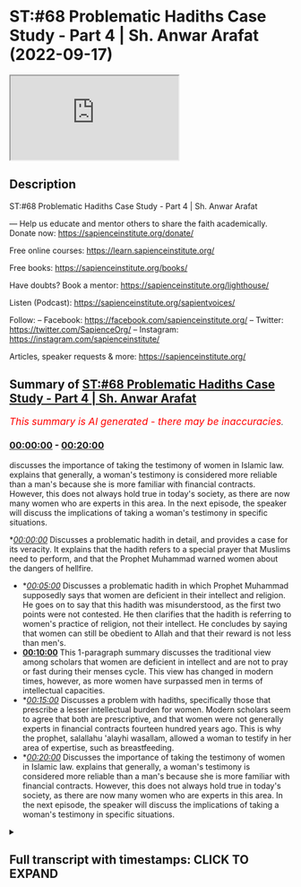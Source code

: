 # ST:#68 Problematic Hadiths Case Study - Part 4 | Sh. Anwar Arafat (2022-09-17)

<iframe loading='lazy' src='https://www.youtube.com/embed/BBTSIv_Iuro'></iframe>

## Description

ST:#68 Problematic Hadiths Case Study - Part 4 | Sh. Anwar Arafat

—
Help us educate and mentor others to share the faith academically.
Donate now: https://sapienceinstitute.org/donate/ 

Free online courses: https://learn.sapienceinstitute.org/

Free books: https://sapienceinstitute.org/books/

Have doubts? Book a mentor: https://sapienceinstitute.org/lighthouse/

Listen (Podcast): https://sapienceinstitute.org/sapientvoices/

Follow:
– Facebook: https://facebook.com/sapienceinstitute.org/ 
– Twitter: https://twitter.com/SapienceOrg/ 
– Instagram: https://instagram.com/sapienceinstitute/ 

Articles, speaker requests & more: https://sapienceinstitute.org/

## Summary of [ST:#68 Problematic Hadiths Case Study - Part 4 | Sh. Anwar Arafat](https://www.youtube.com/watch?v=BBTSIv_Iuro)


*<span style="color:red; font-size:125%">This summary is AI generated - there may be inaccuracies</span>. [](/)*

### [00:00:00](https://www.youtube.com/watch?v=BBTSIv_Iuro&t=0) - [00:20:00](https://www.youtube.com/watch?v=BBTSIv_Iuro&t=1200)

discusses the importance of taking the testimony of women in Islamic law. explains that generally, a woman's testimony is considered more reliable than a man's because she is more familiar with financial contracts. However, this does not always hold true in today's society, as there are now many women who are experts in this area. In the next episode, the speaker will discuss the implications of taking a woman's testimony in specific situations.

**[00:00:00](https://www.youtube.com/watch?v=BBTSIv_Iuro&t=0)* Discusses a problematic hadith in detail, and provides a case for its veracity. It explains that the hadith refers to a special prayer that Muslims need to perform, and that the Prophet Muhammad warned women about the dangers of hellfire.
* **[00:05:00](https://www.youtube.com/watch?v=BBTSIv_Iuro&t=300)* Discusses a problematic hadith in which Prophet Muhammad supposedly says that women are deficient in their intellect and religion. He goes on to say that this hadith was misunderstood, as the first two points were not contested. He then clarifies that the hadith is referring to women's practice of religion, not their intellect. He concludes by saying that women can still be obedient to Allah and that their reward is not less than men's.
* **[00:10:00](https://www.youtube.com/watch?v=BBTSIv_Iuro&t=600)** This 1-paragraph summary discusses the traditional view among scholars that women are deficient in intellect and are not to pray or fast during their menses cycle. This view has changed in modern times, however, as more women have surpassed men in terms of intellectual capacities.
* **[00:15:00](https://www.youtube.com/watch?v=BBTSIv_Iuro&t=900)* Discusses a problem with hadiths, specifically those that prescribe a lesser intellectual burden for women. Modern scholars seem to agree that both are prescriptive, and that women were not generally experts in financial contracts fourteen hundred years ago. This is why the prophet, salallahu 'alayhi wasallam, allowed a woman to testify in her area of expertise, such as breastfeeding.
* **[00:20:00](https://www.youtube.com/watch?v=BBTSIv_Iuro&t=1200)* Discusses the importance of taking the testimony of women in Islamic law. explains that generally, a woman's testimony is considered more reliable than a man's because she is more familiar with financial contracts. However, this does not always hold true in today's society, as there are now many women who are experts in this area. In the next episode, the speaker will discuss the implications of taking a woman's testimony in specific situations.

<details><summary><h2>Full transcript with timestamps: CLICK TO EXPAND</h2></summary>

[0:00:14](https://youtu.be/BBTSIv_Iuro?t=14) upon you all and welcome to another  
[0:00:16](https://youtu.be/BBTSIv_Iuro?t=16) episode of sapient thoughts where we  
[0:00:18](https://youtu.be/BBTSIv_Iuro?t=18) discuss theo philosophical issues we  
[0:00:20](https://youtu.be/BBTSIv_Iuro?t=20) answer some of the contentions that are  
[0:00:22](https://youtu.be/BBTSIv_Iuro?t=22) brought against islam and we  
[0:00:24](https://youtu.be/BBTSIv_Iuro?t=24) offer a case for the veracity and beauty  
[0:00:26](https://youtu.be/BBTSIv_Iuro?t=26) of islam in sha allah  
[0:00:28](https://youtu.be/BBTSIv_Iuro?t=28) my name is anwar arafat and today we are  
[0:00:31](https://youtu.be/BBTSIv_Iuro?t=31) continuing with our case study of a  
[0:00:33](https://youtu.be/BBTSIv_Iuro?t=33) problematic hadith and we're applying of  
[0:00:35](https://youtu.be/BBTSIv_Iuro?t=35) course our hadith toolkit we are on tool  
[0:00:38](https://youtu.be/BBTSIv_Iuro?t=38) number 10 which is the last of the tools  
[0:00:40](https://youtu.be/BBTSIv_Iuro?t=40) this is where we reconcile a lot of the  
[0:00:43](https://youtu.be/BBTSIv_Iuro?t=43) issues that we have and we'll offer a  
[0:00:45](https://youtu.be/BBTSIv_Iuro?t=45) synthesis  
[0:00:46](https://youtu.be/BBTSIv_Iuro?t=46) of ideas before we do so we're going to  
[0:00:48](https://youtu.be/BBTSIv_Iuro?t=48) do a reread of the hadith now with all  
[0:00:51](https://youtu.be/BBTSIv_Iuro?t=51) of this information that we've shared so  
[0:00:53](https://youtu.be/BBTSIv_Iuro?t=53) far so that we can actually understand  
[0:00:55](https://youtu.be/BBTSIv_Iuro?t=55) it contextually  
[0:00:58](https://youtu.be/BBTSIv_Iuro?t=58) so in rereading the hadith we see that  
[0:01:01](https://youtu.be/BBTSIv_Iuro?t=61) the prophet sallallahu sallam  
[0:01:03](https://youtu.be/BBTSIv_Iuro?t=63) came out to the people it wasn't during  
[0:01:06](https://youtu.be/BBTSIv_Iuro?t=66) aid it seems to be the case some of the  
[0:01:08](https://youtu.be/BBTSIv_Iuro?t=68) narratives mentioned that right but  
[0:01:09](https://youtu.be/BBTSIv_Iuro?t=69) there is a hesitation which aid that was  
[0:01:11](https://youtu.be/BBTSIv_Iuro?t=71) but in the version that it's in muatla  
[0:01:13](https://youtu.be/BBTSIv_Iuro?t=73) and some others it actually mentions  
[0:01:14](https://youtu.be/BBTSIv_Iuro?t=74) that it was during the eclipse and this  
[0:01:16](https://youtu.be/BBTSIv_Iuro?t=76) seems to be the more correct one  
[0:01:18](https://youtu.be/BBTSIv_Iuro?t=78) so during the eclipse if we know now  
[0:01:20](https://youtu.be/BBTSIv_Iuro?t=80) within the context of that entire day  
[0:01:23](https://youtu.be/BBTSIv_Iuro?t=83) what happened earlier that day is that  
[0:01:25](https://youtu.be/BBTSIv_Iuro?t=85) the prophet salallahu's son ibrahim  
[0:01:28](https://youtu.be/BBTSIv_Iuro?t=88) passed away  
[0:01:30](https://youtu.be/BBTSIv_Iuro?t=90) and ibrahim was  
[0:01:32](https://youtu.be/BBTSIv_Iuro?t=92) a year and a half old  
[0:01:34](https://youtu.be/BBTSIv_Iuro?t=94) and he was a baby basically an infant he  
[0:01:36](https://youtu.be/BBTSIv_Iuro?t=96) buries him  
[0:01:38](https://youtu.be/BBTSIv_Iuro?t=98) and he's very concerned and the prophet  
[0:01:40](https://youtu.be/BBTSIv_Iuro?t=100) wept he was sad in fact some of the  
[0:01:42](https://youtu.be/BBTSIv_Iuro?t=102) companions came and they said ya  
[0:01:43](https://youtu.be/BBTSIv_Iuro?t=103) rasulallah  
[0:01:44](https://youtu.be/BBTSIv_Iuro?t=104) you know you're crying  
[0:01:46](https://youtu.be/BBTSIv_Iuro?t=106) um didn't you forbid us from this and he  
[0:01:48](https://youtu.be/BBTSIv_Iuro?t=108) said no i forbade you from wailing  
[0:01:50](https://youtu.be/BBTSIv_Iuro?t=110) meaning that's like the desperation cry  
[0:01:52](https://youtu.be/BBTSIv_Iuro?t=112) where the person is it's out it's loud  
[0:01:56](https://youtu.be/BBTSIv_Iuro?t=116) they're  
[0:01:56](https://youtu.be/BBTSIv_Iuro?t=116) tearing their clothes  
[0:01:58](https://youtu.be/BBTSIv_Iuro?t=118) right they're hitting themselves that  
[0:02:00](https://youtu.be/BBTSIv_Iuro?t=120) type of wailing is forbidden crying it's  
[0:02:03](https://youtu.be/BBTSIv_Iuro?t=123) completely natural and in fact he said  
[0:02:05](https://youtu.be/BBTSIv_Iuro?t=125) it's a mercy  
[0:02:07](https://youtu.be/BBTSIv_Iuro?t=127) and the prophet experienced that with  
[0:02:09](https://youtu.be/BBTSIv_Iuro?t=129) the death of his child may allah protect  
[0:02:11](https://youtu.be/BBTSIv_Iuro?t=131) any one of us you know from losing our  
[0:02:12](https://youtu.be/BBTSIv_Iuro?t=132) children i mean preserve them for us  
[0:02:15](https://youtu.be/BBTSIv_Iuro?t=135) and so it was a it was a  
[0:02:17](https://youtu.be/BBTSIv_Iuro?t=137) emotional day already for the prophet  
[0:02:19](https://youtu.be/BBTSIv_Iuro?t=139) salallahu  
[0:02:21](https://youtu.be/BBTSIv_Iuro?t=141) and then the eclipse starts  
[0:02:23](https://youtu.be/BBTSIv_Iuro?t=143) and many of the companions many of the  
[0:02:26](https://youtu.be/BBTSIv_Iuro?t=146) muslims that were there they said oh  
[0:02:27](https://youtu.be/BBTSIv_Iuro?t=147) look the eclipse this is proof that  
[0:02:31](https://youtu.be/BBTSIv_Iuro?t=151) the prophet peace be upon him's son is  
[0:02:34](https://youtu.be/BBTSIv_Iuro?t=154) in fact a great man if he were to live  
[0:02:37](https://youtu.be/BBTSIv_Iuro?t=157) meaning  
[0:02:38](https://youtu.be/BBTSIv_Iuro?t=158) and they said this because their belief  
[0:02:40](https://youtu.be/BBTSIv_Iuro?t=160) was at the time that when there's an  
[0:02:42](https://youtu.be/BBTSIv_Iuro?t=162) eclipse it's either due to the death or  
[0:02:45](https://youtu.be/BBTSIv_Iuro?t=165) the birth of a great person so this is  
[0:02:47](https://youtu.be/BBTSIv_Iuro?t=167) proof  
[0:02:48](https://youtu.be/BBTSIv_Iuro?t=168) that ibrahim is a great person this is  
[0:02:50](https://youtu.be/BBTSIv_Iuro?t=170) proof that the prophet is a prophet now  
[0:02:52](https://youtu.be/BBTSIv_Iuro?t=172) the prophet sallam if he was a liar if  
[0:02:53](https://youtu.be/BBTSIv_Iuro?t=173) he was deluded or anything like this he  
[0:02:55](https://youtu.be/BBTSIv_Iuro?t=175) would have said oh yeah totally like uh  
[0:02:58](https://youtu.be/BBTSIv_Iuro?t=178) this is what happens sure you know the  
[0:03:00](https://youtu.be/BBTSIv_Iuro?t=180) eclipse proves that i'm a prophet proves  
[0:03:01](https://youtu.be/BBTSIv_Iuro?t=181) that my son would have been a great man  
[0:03:03](https://youtu.be/BBTSIv_Iuro?t=183) if he lived  
[0:03:04](https://youtu.be/BBTSIv_Iuro?t=184) he didn't say that he actually said no  
[0:03:06](https://youtu.be/BBTSIv_Iuro?t=186) the eclipse has nothing to do with the  
[0:03:08](https://youtu.be/BBTSIv_Iuro?t=188) birth or the death of anyone  
[0:03:11](https://youtu.be/BBTSIv_Iuro?t=191) and it's only a sign it's an ayah a sign  
[0:03:14](https://youtu.be/BBTSIv_Iuro?t=194) from the signs of god and i am in allah  
[0:03:16](https://youtu.be/BBTSIv_Iuro?t=196) and  
[0:03:17](https://youtu.be/BBTSIv_Iuro?t=197) we can do a whole  
[0:03:19](https://youtu.be/BBTSIv_Iuro?t=199) perhaps episode on the eclipse and its  
[0:03:21](https://youtu.be/BBTSIv_Iuro?t=201) significance inshallah ta'ala so  
[0:03:24](https://youtu.be/BBTSIv_Iuro?t=204) he sets the record straight nowadays we  
[0:03:26](https://youtu.be/BBTSIv_Iuro?t=206) know that he's completely correct it's  
[0:03:27](https://youtu.be/BBTSIv_Iuro?t=207) just a natural phenomenon that happens  
[0:03:29](https://youtu.be/BBTSIv_Iuro?t=209) but it causes that sense of awe  
[0:03:32](https://youtu.be/BBTSIv_Iuro?t=212) and inspiration like no other which is  
[0:03:34](https://youtu.be/BBTSIv_Iuro?t=214) where the sign lies  
[0:03:36](https://youtu.be/BBTSIv_Iuro?t=216) for us  
[0:03:37](https://youtu.be/BBTSIv_Iuro?t=217) so  
[0:03:38](https://youtu.be/BBTSIv_Iuro?t=218) the prophet saws hurries and he tells  
[0:03:40](https://youtu.be/BBTSIv_Iuro?t=220) everybody there's a prayer there's a  
[0:03:41](https://youtu.be/BBTSIv_Iuro?t=221) special prayer that we need to do of  
[0:03:43](https://youtu.be/BBTSIv_Iuro?t=223) course we know that the special prayer  
[0:03:44](https://youtu.be/BBTSIv_Iuro?t=224) and while he was praying as we said in  
[0:03:46](https://youtu.be/BBTSIv_Iuro?t=226) the previous episode he's shown paradise  
[0:03:49](https://youtu.be/BBTSIv_Iuro?t=229) he's shown the hellfire  
[0:03:51](https://youtu.be/BBTSIv_Iuro?t=231) he now wants to embody his job  
[0:03:54](https://youtu.be/BBTSIv_Iuro?t=234) his job as a prophet is bashir  
[0:03:57](https://youtu.be/BBTSIv_Iuro?t=237) bashir a bearer of glad tidings good  
[0:03:59](https://youtu.be/BBTSIv_Iuro?t=239) news  
[0:04:00](https://youtu.be/BBTSIv_Iuro?t=240) and nadir a warner he's coming to warn  
[0:04:03](https://youtu.be/BBTSIv_Iuro?t=243) them this is exactly what he does  
[0:04:05](https://youtu.be/BBTSIv_Iuro?t=245) especially with the women he goes up to  
[0:04:07](https://youtu.be/BBTSIv_Iuro?t=247) them he says  
[0:04:11](https://youtu.be/BBTSIv_Iuro?t=251) this is where the hadith starts  
[0:04:13](https://youtu.be/BBTSIv_Iuro?t=253) oh women folk  
[0:04:15](https://youtu.be/BBTSIv_Iuro?t=255) you need to give charity in some  
[0:04:16](https://youtu.be/BBTSIv_Iuro?t=256) narrations it says  
[0:04:19](https://youtu.be/BBTSIv_Iuro?t=259) even if it is from your own jewelry  
[0:04:23](https://youtu.be/BBTSIv_Iuro?t=263) because remember some women will be like  
[0:04:24](https://youtu.be/BBTSIv_Iuro?t=264) well i don't have money i don't have  
[0:04:26](https://youtu.be/BBTSIv_Iuro?t=266) income i just have my savings and a lot  
[0:04:27](https://youtu.be/BBTSIv_Iuro?t=267) of them their savings is in their  
[0:04:28](https://youtu.be/BBTSIv_Iuro?t=268) jewelry he says even if it's from your  
[0:04:30](https://youtu.be/BBTSIv_Iuro?t=270) jewelry why because you need to save  
[0:04:32](https://youtu.be/BBTSIv_Iuro?t=272) yourselves from the fire you can't just  
[0:04:34](https://youtu.be/BBTSIv_Iuro?t=274) rely on your husband you can't just rely  
[0:04:35](https://youtu.be/BBTSIv_Iuro?t=275) on someone else for your own salvation  
[0:04:38](https://youtu.be/BBTSIv_Iuro?t=278) and we talked about this before so they  
[0:04:40](https://youtu.be/BBTSIv_Iuro?t=280) need to do that so then he was asked why  
[0:04:43](https://youtu.be/BBTSIv_Iuro?t=283) are we the majority of the inhabitants  
[0:04:45](https://youtu.be/BBTSIv_Iuro?t=285) of the hellfire and he says so he's  
[0:04:47](https://youtu.be/BBTSIv_Iuro?t=287) mentioning three things  
[0:04:49](https://youtu.be/BBTSIv_Iuro?t=289) out of these three the women contested  
[0:04:52](https://youtu.be/BBTSIv_Iuro?t=292) only the third but they did not contest  
[0:04:54](https://youtu.be/BBTSIv_Iuro?t=294) the first two ibn hajjar when we read in  
[0:04:56](https://youtu.be/BBTSIv_Iuro?t=296) his explanation fatih beri which is  
[0:04:57](https://youtu.be/BBTSIv_Iuro?t=297) excellent i would recommend everybody to  
[0:04:59](https://youtu.be/BBTSIv_Iuro?t=299) go back to that if they can but hajj  
[0:05:01](https://youtu.be/BBTSIv_Iuro?t=301) comments and he says look  
[0:05:03](https://youtu.be/BBTSIv_Iuro?t=303) the fact that they did not contest the  
[0:05:05](https://youtu.be/BBTSIv_Iuro?t=305) first two is that they understood it and  
[0:05:07](https://youtu.be/BBTSIv_Iuro?t=307) that they contested the third is that  
[0:05:09](https://youtu.be/BBTSIv_Iuro?t=309) they've never heard this before  
[0:05:12](https://youtu.be/BBTSIv_Iuro?t=312) so the phrase of malcolm  
[0:05:15](https://youtu.be/BBTSIv_Iuro?t=315) that women are supposedly deficient in  
[0:05:19](https://youtu.be/BBTSIv_Iuro?t=319) their intellect and their religion  
[0:05:22](https://youtu.be/BBTSIv_Iuro?t=322) is a phrase that only appears here and  
[0:05:25](https://youtu.be/BBTSIv_Iuro?t=325) nowhere else in the entire sunnah  
[0:05:27](https://youtu.be/BBTSIv_Iuro?t=327) meaning the prophet has never uttered  
[0:05:29](https://youtu.be/BBTSIv_Iuro?t=329) those words up until now  
[0:05:31](https://youtu.be/BBTSIv_Iuro?t=331) this is why it confused them however the  
[0:05:33](https://youtu.be/BBTSIv_Iuro?t=333) first two which is  
[0:05:38](https://youtu.be/BBTSIv_Iuro?t=338) you curse frequently and you are  
[0:05:40](https://youtu.be/BBTSIv_Iuro?t=340) ungrateful to your husbands or to your  
[0:05:42](https://youtu.be/BBTSIv_Iuro?t=342) families in general meaning ungrateful  
[0:05:43](https://youtu.be/BBTSIv_Iuro?t=343) to your father or whatever or ungrateful  
[0:05:45](https://youtu.be/BBTSIv_Iuro?t=345) to your husband  
[0:05:47](https://youtu.be/BBTSIv_Iuro?t=347) right many of you it doesn't it's not a  
[0:05:48](https://youtu.be/BBTSIv_Iuro?t=348) proclamation of this is all women this  
[0:05:51](https://youtu.be/BBTSIv_Iuro?t=351) is many women there's a huge difference  
[0:05:54](https://youtu.be/BBTSIv_Iuro?t=354) and this is why in the translation  
[0:05:56](https://youtu.be/BBTSIv_Iuro?t=356) sometimes this is lost she says many of  
[0:05:58](https://youtu.be/BBTSIv_Iuro?t=358) you curse frequently obviously there are  
[0:06:00](https://youtu.be/BBTSIv_Iuro?t=360) many women who never curse alhamdulillah  
[0:06:02](https://youtu.be/BBTSIv_Iuro?t=362) this is good  
[0:06:03](https://youtu.be/BBTSIv_Iuro?t=363) there are many women that are ungrateful  
[0:06:04](https://youtu.be/BBTSIv_Iuro?t=364) to their fathers or their husbands or  
[0:06:06](https://youtu.be/BBTSIv_Iuro?t=366) whoever in their family but there are  
[0:06:08](https://youtu.be/BBTSIv_Iuro?t=368) many women who are grateful and there  
[0:06:10](https://youtu.be/BBTSIv_Iuro?t=370) are many women who  
[0:06:12](https://youtu.be/BBTSIv_Iuro?t=372) are seemingly lacking in intelligence or  
[0:06:14](https://youtu.be/BBTSIv_Iuro?t=374) religion but they can overwhelm an  
[0:06:16](https://youtu.be/BBTSIv_Iuro?t=376) intelligent person but that's not all  
[0:06:18](https://youtu.be/BBTSIv_Iuro?t=378) women either that's some  
[0:06:20](https://youtu.be/BBTSIv_Iuro?t=380) it's not a  
[0:06:22](https://youtu.be/BBTSIv_Iuro?t=382) blanket statement on all women and we  
[0:06:24](https://youtu.be/BBTSIv_Iuro?t=384) get this directly from this plus the  
[0:06:26](https://youtu.be/BBTSIv_Iuro?t=386) women  
[0:06:27](https://youtu.be/BBTSIv_Iuro?t=387) didn't question the first two which is  
[0:06:28](https://youtu.be/BBTSIv_Iuro?t=388) the frequent cursing and ungratefulness  
[0:06:30](https://youtu.be/BBTSIv_Iuro?t=390) they questioned the last one which is  
[0:06:33](https://youtu.be/BBTSIv_Iuro?t=393) that there's a deficiency and they  
[0:06:35](https://youtu.be/BBTSIv_Iuro?t=395) didn't question whether they can  
[0:06:36](https://youtu.be/BBTSIv_Iuro?t=396) overwhelm or they can misguide  
[0:06:40](https://youtu.be/BBTSIv_Iuro?t=400) a man they didn't even question that  
[0:06:42](https://youtu.be/BBTSIv_Iuro?t=402) part which is many of the women  
[0:06:44](https://youtu.be/BBTSIv_Iuro?t=404) knew that there is a way to i don't want  
[0:06:48](https://youtu.be/BBTSIv_Iuro?t=408) to say manipulate although it could i  
[0:06:50](https://youtu.be/BBTSIv_Iuro?t=410) mean there's many women that manipulate  
[0:06:52](https://youtu.be/BBTSIv_Iuro?t=412) their husbands  
[0:06:53](https://youtu.be/BBTSIv_Iuro?t=413) but  
[0:06:55](https://youtu.be/BBTSIv_Iuro?t=415) the hadith seems to indicate that a  
[0:06:57](https://youtu.be/BBTSIv_Iuro?t=417) woman  
[0:06:58](https://youtu.be/BBTSIv_Iuro?t=418) can indeed  
[0:07:00](https://youtu.be/BBTSIv_Iuro?t=420) get her way if she knows her way around  
[0:07:01](https://youtu.be/BBTSIv_Iuro?t=421) her husband  
[0:07:03](https://youtu.be/BBTSIv_Iuro?t=423) right and this is what the process is  
[0:07:05](https://youtu.be/BBTSIv_Iuro?t=425) alluding to that there are many  
[0:07:06](https://youtu.be/BBTSIv_Iuro?t=426) intelligent wise men out there that are  
[0:07:09](https://youtu.be/BBTSIv_Iuro?t=429) completely overwhelmed by their wives  
[0:07:11](https://youtu.be/BBTSIv_Iuro?t=431) right and overtaken by them and she's  
[0:07:13](https://youtu.be/BBTSIv_Iuro?t=433) actually not in control but she's  
[0:07:15](https://youtu.be/BBTSIv_Iuro?t=435) getting what she wants at the end of the  
[0:07:16](https://youtu.be/BBTSIv_Iuro?t=436) day and by the way as a husband  
[0:07:20](https://youtu.be/BBTSIv_Iuro?t=440) most husbands this isn't malicious by  
[0:07:22](https://youtu.be/BBTSIv_Iuro?t=442) the way most husbands have no problem  
[0:07:24](https://youtu.be/BBTSIv_Iuro?t=444) insha'allah pleasing their wives and  
[0:07:25](https://youtu.be/BBTSIv_Iuro?t=445) letting them get their way  
[0:07:27](https://youtu.be/BBTSIv_Iuro?t=447) meaning it's not that they they're  
[0:07:28](https://youtu.be/BBTSIv_Iuro?t=448) knowingly like um being manipulated but  
[0:07:30](https://youtu.be/BBTSIv_Iuro?t=450) a lot of times  
[0:07:32](https://youtu.be/BBTSIv_Iuro?t=452) there's higher things that we want  
[0:07:35](https://youtu.be/BBTSIv_Iuro?t=455) but that's a different story  
[0:07:38](https://youtu.be/BBTSIv_Iuro?t=458) okay  
[0:07:39](https://youtu.be/BBTSIv_Iuro?t=459) so  
[0:07:39](https://youtu.be/BBTSIv_Iuro?t=459) this is the first time  
[0:07:41](https://youtu.be/BBTSIv_Iuro?t=461) that these women are hearing this  
[0:07:42](https://youtu.be/BBTSIv_Iuro?t=462) statement  
[0:07:45](https://youtu.be/BBTSIv_Iuro?t=465) that  
[0:07:46](https://youtu.be/BBTSIv_Iuro?t=466) there's a deficiency in intellect and  
[0:07:49](https://youtu.be/BBTSIv_Iuro?t=469) indeed  
[0:07:50](https://youtu.be/BBTSIv_Iuro?t=470) and so they asked  
[0:07:52](https://youtu.be/BBTSIv_Iuro?t=472) how are we deficient in our intellect  
[0:07:54](https://youtu.be/BBTSIv_Iuro?t=474) and our deen now the prophet clarifies  
[0:07:57](https://youtu.be/BBTSIv_Iuro?t=477) right so  
[0:07:58](https://youtu.be/BBTSIv_Iuro?t=478) pause here  
[0:08:02](https://youtu.be/BBTSIv_Iuro?t=482) commented on what is meant by the word  
[0:08:04](https://youtu.be/BBTSIv_Iuro?t=484) and what is meant by the word deen  
[0:08:07](https://youtu.be/BBTSIv_Iuro?t=487) here so we'll start with the easy one  
[0:08:10](https://youtu.be/BBTSIv_Iuro?t=490) what is meant by deen deen is religion  
[0:08:12](https://youtu.be/BBTSIv_Iuro?t=492) way of life right their practice  
[0:08:15](https://youtu.be/BBTSIv_Iuro?t=495) it does not use the word eman  
[0:08:17](https://youtu.be/BBTSIv_Iuro?t=497) and it does not use the word taqwa it  
[0:08:19](https://youtu.be/BBTSIv_Iuro?t=499) uses the word din  
[0:08:21](https://youtu.be/BBTSIv_Iuro?t=501) okay deen are the rituals that i do  
[0:08:25](https://youtu.be/BBTSIv_Iuro?t=505) the actions  
[0:08:27](https://youtu.be/BBTSIv_Iuro?t=507) and here he's saying it's a deficiency  
[0:08:28](https://youtu.be/BBTSIv_Iuro?t=508) and how do we know that it's the actions  
[0:08:30](https://youtu.be/BBTSIv_Iuro?t=510) because when he was clarified how are we  
[0:08:32](https://youtu.be/BBTSIv_Iuro?t=512) deficient in our intellect and our deen  
[0:08:33](https://youtu.be/BBTSIv_Iuro?t=513) so he answers the intellect and then he  
[0:08:34](https://youtu.be/BBTSIv_Iuro?t=514) comes to the deen so we're answering the  
[0:08:36](https://youtu.be/BBTSIv_Iuro?t=516) dean first he says isn't it that the  
[0:08:38](https://youtu.be/BBTSIv_Iuro?t=518) case is when you are on your menstrual  
[0:08:41](https://youtu.be/BBTSIv_Iuro?t=521) cycle you do not pray you do not fast  
[0:08:43](https://youtu.be/BBTSIv_Iuro?t=523) they said yes  
[0:08:45](https://youtu.be/BBTSIv_Iuro?t=525) said that is a deficiency in their deen  
[0:08:46](https://youtu.be/BBTSIv_Iuro?t=526) meaning  
[0:08:47](https://youtu.be/BBTSIv_Iuro?t=527) she will not fast all of ramadan when a  
[0:08:49](https://youtu.be/BBTSIv_Iuro?t=529) man will but she'll have to make those  
[0:08:51](https://youtu.be/BBTSIv_Iuro?t=531) up  
[0:08:52](https://youtu.be/BBTSIv_Iuro?t=532) making something up isn't the same as  
[0:08:54](https://youtu.be/BBTSIv_Iuro?t=534) performing it on time we know this  
[0:08:56](https://youtu.be/BBTSIv_Iuro?t=536) and then she doesn't pray but she  
[0:08:58](https://youtu.be/BBTSIv_Iuro?t=538) doesn't make up those prayers she  
[0:08:59](https://youtu.be/BBTSIv_Iuro?t=539) doesn't pray during that whole week  
[0:09:01](https://youtu.be/BBTSIv_Iuro?t=541) whereas a man will actually be praying  
[0:09:03](https://youtu.be/BBTSIv_Iuro?t=543) he'll be praying non-stop constantly for  
[0:09:05](https://youtu.be/BBTSIv_Iuro?t=545) the for his whole life  
[0:09:07](https://youtu.be/BBTSIv_Iuro?t=547) and he says this is a deficiency now  
[0:09:10](https://youtu.be/BBTSIv_Iuro?t=550) the word deficiency  
[0:09:12](https://youtu.be/BBTSIv_Iuro?t=552) makes it seem like  
[0:09:14](https://youtu.be/BBTSIv_Iuro?t=554) a woman's reward is less but there's no  
[0:09:18](https://youtu.be/BBTSIv_Iuro?t=558) commentary on reward  
[0:09:19](https://youtu.be/BBTSIv_Iuro?t=559) and there's a debate when you look in  
[0:09:21](https://youtu.be/BBTSIv_Iuro?t=561) the books of shuru and this is where you  
[0:09:23](https://youtu.be/BBTSIv_Iuro?t=563) appreciate the scholarly work  
[0:09:27](https://youtu.be/BBTSIv_Iuro?t=567) seems to say that okay if her deeds are  
[0:09:30](https://youtu.be/BBTSIv_Iuro?t=570) less then her reward automatically is  
[0:09:32](https://youtu.be/BBTSIv_Iuro?t=572) less ibn hajjar and eben  
[0:09:35](https://youtu.be/BBTSIv_Iuro?t=575) and many others have actually commented  
[0:09:36](https://youtu.be/BBTSIv_Iuro?t=576) on this and they said no that's actually  
[0:09:38](https://youtu.be/BBTSIv_Iuro?t=578) not the case because  
[0:09:41](https://youtu.be/BBTSIv_Iuro?t=581) the same one who obligated her to pray  
[0:09:43](https://youtu.be/BBTSIv_Iuro?t=583) when she can pray  
[0:09:45](https://youtu.be/BBTSIv_Iuro?t=585) is the same one who told her don't pray  
[0:09:47](https://youtu.be/BBTSIv_Iuro?t=587) now and she's obeying him as well  
[0:09:49](https://youtu.be/BBTSIv_Iuro?t=589) meaning in her not praying she is still  
[0:09:52](https://youtu.be/BBTSIv_Iuro?t=592) obeying allah which means she can't be  
[0:09:54](https://youtu.be/BBTSIv_Iuro?t=594) held accountable it can't be held  
[0:09:56](https://youtu.be/BBTSIv_Iuro?t=596) against her that she doesn't get reward  
[0:09:57](https://youtu.be/BBTSIv_Iuro?t=597) for not praying because it isn't her  
[0:09:59](https://youtu.be/BBTSIv_Iuro?t=599) intention and this should be an  
[0:10:00](https://youtu.be/BBTSIv_Iuro?t=600) intention of every woman that  
[0:10:03](https://youtu.be/BBTSIv_Iuro?t=603) if this wasn't here meaning if i didn't  
[0:10:05](https://youtu.be/BBTSIv_Iuro?t=605) have this cycle i would be praying  
[0:10:06](https://youtu.be/BBTSIv_Iuro?t=606) completely fine  
[0:10:08](https://youtu.be/BBTSIv_Iuro?t=608) all my prayers not missing them and that  
[0:10:09](https://youtu.be/BBTSIv_Iuro?t=609) is her intention and allah rewards us  
[0:10:12](https://youtu.be/BBTSIv_Iuro?t=612) for our intention doesn't reward us  
[0:10:13](https://youtu.be/BBTSIv_Iuro?t=613) necessarily just for the deeds that we  
[0:10:15](https://youtu.be/BBTSIv_Iuro?t=615) do  
[0:10:16](https://youtu.be/BBTSIv_Iuro?t=616) her reward  
[0:10:18](https://youtu.be/BBTSIv_Iuro?t=618) is still there in shalatan and i take  
[0:10:20](https://youtu.be/BBTSIv_Iuro?t=620) the position that ibn hajan has as well  
[0:10:22](https://youtu.be/BBTSIv_Iuro?t=622) as evintimia the position of  
[0:10:24](https://youtu.be/BBTSIv_Iuro?t=624) maintainment is that  
[0:10:25](https://youtu.be/BBTSIv_Iuro?t=625) she still gets a reward for not praying  
[0:10:28](https://youtu.be/BBTSIv_Iuro?t=628) because she is obeying god when she  
[0:10:30](https://youtu.be/BBTSIv_Iuro?t=630) doesn't pray during her menses cycle  
[0:10:32](https://youtu.be/BBTSIv_Iuro?t=632) is it held against a woman that she  
[0:10:35](https://youtu.be/BBTSIv_Iuro?t=635) doesn't pray and doesn't fast no  
[0:10:37](https://youtu.be/BBTSIv_Iuro?t=637) whatsoever it is not her fault and we  
[0:10:39](https://youtu.be/BBTSIv_Iuro?t=639) understand this completely so is it  
[0:10:42](https://youtu.be/BBTSIv_Iuro?t=642) descriptive or is it prescriptive  
[0:10:47](https://youtu.be/BBTSIv_Iuro?t=647) meaning the deficiency here  
[0:10:49](https://youtu.be/BBTSIv_Iuro?t=649) what do we mean by this question  
[0:10:51](https://youtu.be/BBTSIv_Iuro?t=651) descriptive is the process  
[0:10:53](https://youtu.be/BBTSIv_Iuro?t=653) describing a woman that she's deficient  
[0:10:55](https://youtu.be/BBTSIv_Iuro?t=655) or is he prescribing that she shouldn't  
[0:10:58](https://youtu.be/BBTSIv_Iuro?t=658) pray as much as of man because of a  
[0:11:00](https://youtu.be/BBTSIv_Iuro?t=660) certain situation but she still gets a  
[0:11:02](https://youtu.be/BBTSIv_Iuro?t=662) reward  
[0:11:03](https://youtu.be/BBTSIv_Iuro?t=663) it's prescriptive meaning  
[0:11:06](https://youtu.be/BBTSIv_Iuro?t=666) allah subhanahu ta'ala is the one who  
[0:11:08](https://youtu.be/BBTSIv_Iuro?t=668) reduced  
[0:11:09](https://youtu.be/BBTSIv_Iuro?t=669) her responsibility  
[0:11:12](https://youtu.be/BBTSIv_Iuro?t=672) because of a situation that she has  
[0:11:14](https://youtu.be/BBTSIv_Iuro?t=674) meaning it's not descriptive it's not  
[0:11:16](https://youtu.be/BBTSIv_Iuro?t=676) innate to the woman  
[0:11:19](https://youtu.be/BBTSIv_Iuro?t=679) that she's lesser than a man in this  
[0:11:21](https://youtu.be/BBTSIv_Iuro?t=681) area it's actually an obligation that  
[0:11:23](https://youtu.be/BBTSIv_Iuro?t=683) she doesn't pray so it's prescriptive  
[0:11:26](https://youtu.be/BBTSIv_Iuro?t=686) and not  
[0:11:26](https://youtu.be/BBTSIv_Iuro?t=686) descriptive is this the case with the  
[0:11:29](https://youtu.be/BBTSIv_Iuro?t=689) first one meaning in her intellect as  
[0:11:31](https://youtu.be/BBTSIv_Iuro?t=691) well and this is where the question  
[0:11:32](https://youtu.be/BBTSIv_Iuro?t=692) arises right so historically all  
[0:11:35](https://youtu.be/BBTSIv_Iuro?t=695) scholars were unanimous  
[0:11:37](https://youtu.be/BBTSIv_Iuro?t=697) that her  
[0:11:38](https://youtu.be/BBTSIv_Iuro?t=698) noxson the deficiency in her religion is  
[0:11:42](https://youtu.be/BBTSIv_Iuro?t=702) not a real deficiency it's a  
[0:11:44](https://youtu.be/BBTSIv_Iuro?t=704) prescription from allah subhanahu ta'ala  
[0:11:47](https://youtu.be/BBTSIv_Iuro?t=707) that she does not pray  
[0:11:49](https://youtu.be/BBTSIv_Iuro?t=709) also this opens up a big discussion on  
[0:11:52](https://youtu.be/BBTSIv_Iuro?t=712) so  
[0:11:53](https://youtu.be/BBTSIv_Iuro?t=713) prescription versus description is a  
[0:11:55](https://youtu.be/BBTSIv_Iuro?t=715) similar concept of ella versus  
[0:11:59](https://youtu.be/BBTSIv_Iuro?t=719) is the cause for legislation hikmah is  
[0:12:02](https://youtu.be/BBTSIv_Iuro?t=722) the wisdom behind the legislation a lot  
[0:12:05](https://youtu.be/BBTSIv_Iuro?t=725) of times we conflate the two but they  
[0:12:06](https://youtu.be/BBTSIv_Iuro?t=726) are different for example consuming  
[0:12:09](https://youtu.be/BBTSIv_Iuro?t=729) alcohol is a very easy example to go  
[0:12:11](https://youtu.be/BBTSIv_Iuro?t=731) over  
[0:12:12](https://youtu.be/BBTSIv_Iuro?t=732) consuming alcohol is haram  
[0:12:15](https://youtu.be/BBTSIv_Iuro?t=735) why is it haram because it intoxicates  
[0:12:20](https://youtu.be/BBTSIv_Iuro?t=740) the wisdom behind why it's haram is  
[0:12:22](https://youtu.be/BBTSIv_Iuro?t=742) because there's harm due to the  
[0:12:23](https://youtu.be/BBTSIv_Iuro?t=743) intoxication  
[0:12:26](https://youtu.be/BBTSIv_Iuro?t=746) and sometimes we conflate the two a  
[0:12:28](https://youtu.be/BBTSIv_Iuro?t=748) person might say you know what  
[0:12:29](https://youtu.be/BBTSIv_Iuro?t=749) okay  
[0:12:31](https://youtu.be/BBTSIv_Iuro?t=751) i understand if they say that oh the  
[0:12:33](https://youtu.be/BBTSIv_Iuro?t=753) harm is  
[0:12:35](https://youtu.be/BBTSIv_Iuro?t=755) and they say you know what i'll get i'll  
[0:12:37](https://youtu.be/BBTSIv_Iuro?t=757) drink alcohol  
[0:12:38](https://youtu.be/BBTSIv_Iuro?t=758) but i'll get just drunk enough where  
[0:12:40](https://youtu.be/BBTSIv_Iuro?t=760) there's not that much harm i'm  
[0:12:42](https://youtu.be/BBTSIv_Iuro?t=762) mitigating the harm but i'm still drunk  
[0:12:45](https://youtu.be/BBTSIv_Iuro?t=765) no it's still haram right why because  
[0:12:48](https://youtu.be/BBTSIv_Iuro?t=768) the illa is the intoxication itself that  
[0:12:50](https://youtu.be/BBTSIv_Iuro?t=770) will obviously lead to harm but  
[0:12:52](https://youtu.be/BBTSIv_Iuro?t=772) sometimes we just focus on the harm and  
[0:12:53](https://youtu.be/BBTSIv_Iuro?t=773) not the illness  
[0:12:54](https://youtu.be/BBTSIv_Iuro?t=774) itself is the intoxication meaning if it  
[0:12:57](https://youtu.be/BBTSIv_Iuro?t=777) intoxicates it's haram so if i drink  
[0:13:00](https://youtu.be/BBTSIv_Iuro?t=780) a drink and it does not intoxicate is it  
[0:13:02](https://youtu.be/BBTSIv_Iuro?t=782) okay yes it is  
[0:13:04](https://youtu.be/BBTSIv_Iuro?t=784) what if that is harmful that's a  
[0:13:06](https://youtu.be/BBTSIv_Iuro?t=786) different case i can drink soda  
[0:13:09](https://youtu.be/BBTSIv_Iuro?t=789) all day long that's harmful  
[0:13:12](https://youtu.be/BBTSIv_Iuro?t=792) but it's still halal because it does not  
[0:13:14](https://youtu.be/BBTSIv_Iuro?t=794) intoxicate of course if a person is  
[0:13:16](https://youtu.be/BBTSIv_Iuro?t=796) drinking that much soda then obviously  
[0:13:18](https://youtu.be/BBTSIv_Iuro?t=798) we have to have another discussion and  
[0:13:19](https://youtu.be/BBTSIv_Iuro?t=799) say hey look brother maybe that's too  
[0:13:21](https://youtu.be/BBTSIv_Iuro?t=801) much aslan anything  
[0:13:23](https://youtu.be/BBTSIv_Iuro?t=803) in two large quantities can become haram  
[0:13:25](https://youtu.be/BBTSIv_Iuro?t=805) very easily but the essence of the thing  
[0:13:27](https://youtu.be/BBTSIv_Iuro?t=807) is still hella right  
[0:13:28](https://youtu.be/BBTSIv_Iuro?t=808) so  
[0:13:29](https://youtu.be/BBTSIv_Iuro?t=809) applying this idea to this hadith  
[0:13:33](https://youtu.be/BBTSIv_Iuro?t=813) her menstruation is the illa  
[0:13:36](https://youtu.be/BBTSIv_Iuro?t=816) for  
[0:13:37](https://youtu.be/BBTSIv_Iuro?t=817) her deficiency  
[0:13:39](https://youtu.be/BBTSIv_Iuro?t=819) okay it's the cause for the deficiency  
[0:13:42](https://youtu.be/BBTSIv_Iuro?t=822) it's not descriptive  
[0:13:43](https://youtu.be/BBTSIv_Iuro?t=823) so the question is  
[0:13:45](https://youtu.be/BBTSIv_Iuro?t=825) is there allah  
[0:13:47](https://youtu.be/BBTSIv_Iuro?t=827) for her deficiency in intellect  
[0:13:51](https://youtu.be/BBTSIv_Iuro?t=831) is there a cause for the deficiency in  
[0:13:52](https://youtu.be/BBTSIv_Iuro?t=832) intellect or is it just a statement  
[0:13:56](https://youtu.be/BBTSIv_Iuro?t=836) and this is where classically  
[0:13:59](https://youtu.be/BBTSIv_Iuro?t=839) scholars actually did differ on whether  
[0:14:02](https://youtu.be/BBTSIv_Iuro?t=842) and i you know i'm saying this because  
[0:14:05](https://youtu.be/BBTSIv_Iuro?t=845) historically  
[0:14:07](https://youtu.be/BBTSIv_Iuro?t=847) people viewed women very differently  
[0:14:09](https://youtu.be/BBTSIv_Iuro?t=849) because of the nature of society they  
[0:14:11](https://youtu.be/BBTSIv_Iuro?t=851) weren't out in society actively  
[0:14:13](https://youtu.be/BBTSIv_Iuro?t=853) participating etc many women were very  
[0:14:15](https://youtu.be/BBTSIv_Iuro?t=855) much scholarly  
[0:14:16](https://youtu.be/BBTSIv_Iuro?t=856) ibn tamiya talks about this even as well  
[0:14:18](https://youtu.be/BBTSIv_Iuro?t=858) he says there are many women who have  
[0:14:20](https://youtu.be/BBTSIv_Iuro?t=860) outpaced so many men in terms of their  
[0:14:23](https://youtu.be/BBTSIv_Iuro?t=863) intellectual capacities in terms of  
[0:14:24](https://youtu.be/BBTSIv_Iuro?t=864) their religion as well right so they  
[0:14:26](https://youtu.be/BBTSIv_Iuro?t=866) understand that this is not a blanket to  
[0:14:28](https://youtu.be/BBTSIv_Iuro?t=868) mean to all women but there was a  
[0:14:30](https://youtu.be/BBTSIv_Iuro?t=870) question whether  
[0:14:32](https://youtu.be/BBTSIv_Iuro?t=872) women now i'm saying this is historical  
[0:14:34](https://youtu.be/BBTSIv_Iuro?t=874) fact historically and this is across  
[0:14:36](https://youtu.be/BBTSIv_Iuro?t=876) every nation this is not just in muslims  
[0:14:37](https://youtu.be/BBTSIv_Iuro?t=877) non-muslims had this discussion very  
[0:14:39](https://youtu.be/BBTSIv_Iuro?t=879) famously a long time ago  
[0:14:42](https://youtu.be/BBTSIv_Iuro?t=882) one just has you know you can look at  
[0:14:43](https://youtu.be/BBTSIv_Iuro?t=883) greek philosophers you can look even as  
[0:14:46](https://youtu.be/BBTSIv_Iuro?t=886) recent as here in america  
[0:14:48](https://youtu.be/BBTSIv_Iuro?t=888) right even after the founding of america  
[0:14:50](https://youtu.be/BBTSIv_Iuro?t=890) among our own founding fathers there  
[0:14:52](https://youtu.be/BBTSIv_Iuro?t=892) were discussions among them whether  
[0:14:53](https://youtu.be/BBTSIv_Iuro?t=893) women were lesser than men we all know  
[0:14:55](https://youtu.be/BBTSIv_Iuro?t=895) this right  
[0:14:56](https://youtu.be/BBTSIv_Iuro?t=896) so  
[0:14:57](https://youtu.be/BBTSIv_Iuro?t=897) intellectually there was this discussion  
[0:14:59](https://youtu.be/BBTSIv_Iuro?t=899) on  
[0:15:00](https://youtu.be/BBTSIv_Iuro?t=900) wait is this a description of women in  
[0:15:02](https://youtu.be/BBTSIv_Iuro?t=902) general or some women or  
[0:15:05](https://youtu.be/BBTSIv_Iuro?t=905) is it like the religion that it's  
[0:15:07](https://youtu.be/BBTSIv_Iuro?t=907) prescriptive meaning it's lessening  
[0:15:09](https://youtu.be/BBTSIv_Iuro?t=909) their intellectual responsibility  
[0:15:13](https://youtu.be/BBTSIv_Iuro?t=913) so when we consulted many of the modern  
[0:15:15](https://youtu.be/BBTSIv_Iuro?t=915) books and modern mashaykh there's a  
[0:15:18](https://youtu.be/BBTSIv_Iuro?t=918) leaning now towards  
[0:15:20](https://youtu.be/BBTSIv_Iuro?t=920) that both are prescriptive and in fact  
[0:15:22](https://youtu.be/BBTSIv_Iuro?t=922) classically i found one scholar who said  
[0:15:25](https://youtu.be/BBTSIv_Iuro?t=925) now he had issue with it he said if the  
[0:15:27](https://youtu.be/BBTSIv_Iuro?t=927) second one is prescriptive meanings  
[0:15:29](https://youtu.be/BBTSIv_Iuro?t=929) prescribing a lessening of the burden  
[0:15:31](https://youtu.be/BBTSIv_Iuro?t=931) upon women  
[0:15:33](https://youtu.be/BBTSIv_Iuro?t=933) then why wouldn't the first also be the  
[0:15:35](https://youtu.be/BBTSIv_Iuro?t=935) case but then he dismissed it by saying  
[0:15:37](https://youtu.be/BBTSIv_Iuro?t=937) well we know that women generally  
[0:15:40](https://youtu.be/BBTSIv_Iuro?t=940) are not participating in these  
[0:15:41](https://youtu.be/BBTSIv_Iuro?t=941) intellectual endeavors as are men  
[0:15:44](https://youtu.be/BBTSIv_Iuro?t=944) so nasty says we kind of we  
[0:15:47](https://youtu.be/BBTSIv_Iuro?t=947) we don't see it to be there and i'm  
[0:15:49](https://youtu.be/BBTSIv_Iuro?t=949) saying this because academically we have  
[0:15:50](https://youtu.be/BBTSIv_Iuro?t=950) to be honest in the sense that this is  
[0:15:52](https://youtu.be/BBTSIv_Iuro?t=952) what their historical case was but he's  
[0:15:55](https://youtu.be/BBTSIv_Iuro?t=955) right in the sense that if one is  
[0:15:57](https://youtu.be/BBTSIv_Iuro?t=957) prescriptive then the other one has to  
[0:15:58](https://youtu.be/BBTSIv_Iuro?t=958) be as well and actually that's the  
[0:16:00](https://youtu.be/BBTSIv_Iuro?t=960) position that we take meaning  
[0:16:02](https://youtu.be/BBTSIv_Iuro?t=962) allah god has lessened the burden on  
[0:16:05](https://youtu.be/BBTSIv_Iuro?t=965) women during menstruation in terms of  
[0:16:07](https://youtu.be/BBTSIv_Iuro?t=967) the religious practice and he's lessened  
[0:16:10](https://youtu.be/BBTSIv_Iuro?t=970) the burden on women intellectually  
[0:16:13](https://youtu.be/BBTSIv_Iuro?t=973) and we'll actually mention why this is  
[0:16:15](https://youtu.be/BBTSIv_Iuro?t=975) because when it comes down to it when  
[0:16:16](https://youtu.be/BBTSIv_Iuro?t=976) they asked what is our deficiency now  
[0:16:19](https://youtu.be/BBTSIv_Iuro?t=979) we're going to translate as reduction  
[0:16:22](https://youtu.be/BBTSIv_Iuro?t=982) meaning allah reduced their intellectual  
[0:16:25](https://youtu.be/BBTSIv_Iuro?t=985) responsibility okay  
[0:16:27](https://youtu.be/BBTSIv_Iuro?t=987) and they said why is this the case in  
[0:16:30](https://youtu.be/BBTSIv_Iuro?t=990) our intellect in our minds  
[0:16:32](https://youtu.be/BBTSIv_Iuro?t=992) and the prosody asks them isn't it the  
[0:16:35](https://youtu.be/BBTSIv_Iuro?t=995) case  
[0:16:36](https://youtu.be/BBTSIv_Iuro?t=996) that the testimony of two women is equal  
[0:16:39](https://youtu.be/BBTSIv_Iuro?t=999) to the testimony of one man and they  
[0:16:41](https://youtu.be/BBTSIv_Iuro?t=1001) said yes he says that is the  
[0:16:43](https://youtu.be/BBTSIv_Iuro?t=1003) reduction this is how we're translating  
[0:16:45](https://youtu.be/BBTSIv_Iuro?t=1005) it now in her  
[0:16:47](https://youtu.be/BBTSIv_Iuro?t=1007) um  
[0:16:49](https://youtu.be/BBTSIv_Iuro?t=1009) intellect  
[0:16:50](https://youtu.be/BBTSIv_Iuro?t=1010) meaning the supposed deficiency  
[0:16:54](https://youtu.be/BBTSIv_Iuro?t=1014) what is this where is this coming from  
[0:16:56](https://youtu.be/BBTSIv_Iuro?t=1016) he's actually mentioning a concept  
[0:16:57](https://youtu.be/BBTSIv_Iuro?t=1017) that's found in a verse this is the  
[0:16:59](https://youtu.be/BBTSIv_Iuro?t=1019) verse in the quran it's in surat  
[0:17:01](https://youtu.be/BBTSIv_Iuro?t=1021) al-baqarah it's the longest verse it's  
[0:17:03](https://youtu.be/BBTSIv_Iuro?t=1023) called ayah today in the verse of of  
[0:17:06](https://youtu.be/BBTSIv_Iuro?t=1026) loans of taking a debt and it actually  
[0:17:08](https://youtu.be/BBTSIv_Iuro?t=1028) specifies in extreme detail right  
[0:17:12](https://youtu.be/BBTSIv_Iuro?t=1032) how to take a loan from another person  
[0:17:20](https://youtu.be/BBTSIv_Iuro?t=1040) if you take a loan  
[0:17:22](https://youtu.be/BBTSIv_Iuro?t=1042) right with a certain  
[0:17:24](https://youtu.be/BBTSIv_Iuro?t=1044) time limit then you need to write it  
[0:17:26](https://youtu.be/BBTSIv_Iuro?t=1046) down and how to write it down and  
[0:17:27](https://youtu.be/BBTSIv_Iuro?t=1047) bringing in witnesses etc and then it  
[0:17:29](https://youtu.be/BBTSIv_Iuro?t=1049) mentions the witnesses and it says you  
[0:17:31](https://youtu.be/BBTSIv_Iuro?t=1051) should bring sheid  
[0:17:33](https://youtu.be/BBTSIv_Iuro?t=1053) and it doesn't it does not use the word  
[0:17:35](https://youtu.be/BBTSIv_Iuro?t=1055) shahid shahid is a general witness  
[0:17:37](https://youtu.be/BBTSIv_Iuro?t=1057) shahid  
[0:17:38](https://youtu.be/BBTSIv_Iuro?t=1058) is a witness who is experienced in that  
[0:17:43](https://youtu.be/BBTSIv_Iuro?t=1063) area now this is a financial contract  
[0:17:46](https://youtu.be/BBTSIv_Iuro?t=1066) i can't just bring any guy off the  
[0:17:48](https://youtu.be/BBTSIv_Iuro?t=1068) street and say hey can you witness this  
[0:17:50](https://youtu.be/BBTSIv_Iuro?t=1070) because he won't even know what's going  
[0:17:51](https://youtu.be/BBTSIv_Iuro?t=1071) on unless he has done this before so  
[0:17:53](https://youtu.be/BBTSIv_Iuro?t=1073) this indicates that even among men they  
[0:17:56](https://youtu.be/BBTSIv_Iuro?t=1076) have to be qualified to witness the  
[0:17:59](https://youtu.be/BBTSIv_Iuro?t=1079) contract  
[0:18:00](https://youtu.be/BBTSIv_Iuro?t=1080) okay  
[0:18:02](https://youtu.be/BBTSIv_Iuro?t=1082) if you cannot find two men then the ayah  
[0:18:04](https://youtu.be/BBTSIv_Iuro?t=1084) says then find two women and one man  
[0:18:07](https://youtu.be/BBTSIv_Iuro?t=1087) that if one of them goes astray the  
[0:18:09](https://youtu.be/BBTSIv_Iuro?t=1089) other one can correct her now it does  
[0:18:10](https://youtu.be/BBTSIv_Iuro?t=1090) not say forget  
[0:18:12](https://youtu.be/BBTSIv_Iuro?t=1092) it doesn't say  
[0:18:24](https://youtu.be/BBTSIv_Iuro?t=1104) does not go astray and does not forget  
[0:18:26](https://youtu.be/BBTSIv_Iuro?t=1106) meaning  
[0:18:27](https://youtu.be/BBTSIv_Iuro?t=1107) is different than this yan so in the a  
[0:18:29](https://youtu.be/BBTSIv_Iuro?t=1109) lot of people understand or  
[0:18:30](https://youtu.be/BBTSIv_Iuro?t=1110) misunderstand it that it's talking about  
[0:18:33](https://youtu.be/BBTSIv_Iuro?t=1113) a woman's  
[0:18:34](https://youtu.be/BBTSIv_Iuro?t=1114) capacity to forget but this isn't the  
[0:18:36](https://youtu.be/BBTSIv_Iuro?t=1116) case women have their capacity for  
[0:18:38](https://youtu.be/BBTSIv_Iuro?t=1118) memory is there's nothing to indicate  
[0:18:41](https://youtu.be/BBTSIv_Iuro?t=1121) that there's any difference between a  
[0:18:42](https://youtu.be/BBTSIv_Iuro?t=1122) man and a woman and a man in terms of  
[0:18:45](https://youtu.be/BBTSIv_Iuro?t=1125) memory  
[0:18:46](https://youtu.be/BBTSIv_Iuro?t=1126) which is  
[0:18:47](https://youtu.be/BBTSIv_Iuro?t=1127) the reality unfortunately we do have  
[0:18:50](https://youtu.be/BBTSIv_Iuro?t=1130) people who have that impression that for  
[0:18:51](https://youtu.be/BBTSIv_Iuro?t=1131) some reason women are forgetful more  
[0:18:53](https://youtu.be/BBTSIv_Iuro?t=1133) than men and they might use this even as  
[0:18:55](https://youtu.be/BBTSIv_Iuro?t=1135) proof and this is not the case obviously  
[0:18:57](https://youtu.be/BBTSIv_Iuro?t=1137) so here she makes an error why is she  
[0:18:59](https://youtu.be/BBTSIv_Iuro?t=1139) making an error because maybe she's not  
[0:19:02](https://youtu.be/BBTSIv_Iuro?t=1142) well acquainted with financial contracts  
[0:19:04](https://youtu.be/BBTSIv_Iuro?t=1144) now fourteen hundred years ago generally  
[0:19:07](https://youtu.be/BBTSIv_Iuro?t=1147) speaking women were not experts at all  
[0:19:10](https://youtu.be/BBTSIv_Iuro?t=1150) in financial contracts  
[0:19:12](https://youtu.be/BBTSIv_Iuro?t=1152) which is the wisdom behind this verse  
[0:19:15](https://youtu.be/BBTSIv_Iuro?t=1155) okay  
[0:19:16](https://youtu.be/BBTSIv_Iuro?t=1156) this is why the prophet salallahu  
[0:19:19](https://youtu.be/BBTSIv_Iuro?t=1159) himself  
[0:19:20](https://youtu.be/BBTSIv_Iuro?t=1160) when a woman came and testified to  
[0:19:23](https://youtu.be/BBTSIv_Iuro?t=1163) something in her area like for example  
[0:19:24](https://youtu.be/BBTSIv_Iuro?t=1164) breastfeeding we have in the hadith he  
[0:19:26](https://youtu.be/BBTSIv_Iuro?t=1166) took her testimony even though she was  
[0:19:28](https://youtu.be/BBTSIv_Iuro?t=1168) one woman  
[0:19:29](https://youtu.be/BBTSIv_Iuro?t=1169) and he actually caused a divorce between  
[0:19:31](https://youtu.be/BBTSIv_Iuro?t=1171) a couple because it turns out that she  
[0:19:32](https://youtu.be/BBTSIv_Iuro?t=1172) breastfed both of them they were  
[0:19:34](https://youtu.be/BBTSIv_Iuro?t=1174) siblings they were milk siblings and he  
[0:19:36](https://youtu.be/BBTSIv_Iuro?t=1176) took the testimony of one woman  
[0:19:38](https://youtu.be/BBTSIv_Iuro?t=1178) not to women as this ayah seems to  
[0:19:41](https://youtu.be/BBTSIv_Iuro?t=1181) indicate which is why ibn  
[0:19:43](https://youtu.be/BBTSIv_Iuro?t=1183) and ibn taymi rahimahumallah  
[0:19:45](https://youtu.be/BBTSIv_Iuro?t=1185) they both say and this is these are  
[0:19:47](https://youtu.be/BBTSIv_Iuro?t=1187) historical scholars 700 years ago they  
[0:19:50](https://youtu.be/BBTSIv_Iuro?t=1190) both said that  
[0:19:52](https://youtu.be/BBTSIv_Iuro?t=1192) this idea of two women  
[0:19:55](https://youtu.be/BBTSIv_Iuro?t=1195) two women's testimony equaling the  
[0:19:57](https://youtu.be/BBTSIv_Iuro?t=1197) testimony of one man  
[0:19:59](https://youtu.be/BBTSIv_Iuro?t=1199) is only in the areas in which women are  
[0:20:04](https://youtu.be/BBTSIv_Iuro?t=1204) not necessarily experienced  
[0:20:06](https://youtu.be/BBTSIv_Iuro?t=1206) let me repeat this because they said  
[0:20:08](https://youtu.be/BBTSIv_Iuro?t=1208) there are so many indications where in  
[0:20:10](https://youtu.be/BBTSIv_Iuro?t=1210) the sunnah we find that the prophet took  
[0:20:12](https://youtu.be/BBTSIv_Iuro?t=1212) one testament of one woman in fact  
[0:20:15](https://youtu.be/BBTSIv_Iuro?t=1215) the testimony of one woman is enough to  
[0:20:17](https://youtu.be/BBTSIv_Iuro?t=1217) narrate hadith now which is more  
[0:20:19](https://youtu.be/BBTSIv_Iuro?t=1219) important a hadith or a financial  
[0:20:21](https://youtu.be/BBTSIv_Iuro?t=1221) contract  
[0:20:23](https://youtu.be/BBTSIv_Iuro?t=1223) if we're doing this whole series about  
[0:20:26](https://youtu.be/BBTSIv_Iuro?t=1226) reading the hadith properly and what not  
[0:20:28](https://youtu.be/BBTSIv_Iuro?t=1228) then obviously the hadith is the essence  
[0:20:29](https://youtu.be/BBTSIv_Iuro?t=1229) of our religion  
[0:20:31](https://youtu.be/BBTSIv_Iuro?t=1231) and if that's more important my religion  
[0:20:32](https://youtu.be/BBTSIv_Iuro?t=1232) is more important than anything than a  
[0:20:34](https://youtu.be/BBTSIv_Iuro?t=1234) financial contract especially  
[0:20:36](https://youtu.be/BBTSIv_Iuro?t=1236) so  
[0:20:37](https://youtu.be/BBTSIv_Iuro?t=1237) why would i require one woman for my  
[0:20:39](https://youtu.be/BBTSIv_Iuro?t=1239) religion and two women for my finances  
[0:20:42](https://youtu.be/BBTSIv_Iuro?t=1242) well generally speaking it's because  
[0:20:43](https://youtu.be/BBTSIv_Iuro?t=1243) it's the area of expertise and i believe  
[0:20:45](https://youtu.be/BBTSIv_Iuro?t=1245) that they made the right decision the  
[0:20:47](https://youtu.be/BBTSIv_Iuro?t=1247) right judgment back then and this  
[0:20:48](https://youtu.be/BBTSIv_Iuro?t=1248) continues until today  
[0:20:50](https://youtu.be/BBTSIv_Iuro?t=1250) now  
[0:20:51](https://youtu.be/BBTSIv_Iuro?t=1251) fast forward to this day and age if  
[0:20:54](https://youtu.be/BBTSIv_Iuro?t=1254) there is a woman and she knows her way  
[0:20:56](https://youtu.be/BBTSIv_Iuro?t=1256) around a financial contract  
[0:20:58](https://youtu.be/BBTSIv_Iuro?t=1258) then that's great can we use that one  
[0:21:01](https://youtu.be/BBTSIv_Iuro?t=1261) i'm gonna pause here and i'm gonna let  
[0:21:03](https://youtu.be/BBTSIv_Iuro?t=1263) more experienced scholars actually  
[0:21:04](https://youtu.be/BBTSIv_Iuro?t=1264) answer that question  
[0:21:07](https://youtu.be/BBTSIv_Iuro?t=1267) right because some scholars have  
[0:21:08](https://youtu.be/BBTSIv_Iuro?t=1268) actually proposed that that if we have  
[0:21:12](https://youtu.be/BBTSIv_Iuro?t=1272) people who are experts in that area then  
[0:21:14](https://youtu.be/BBTSIv_Iuro?t=1274) maybe this is something that we can  
[0:21:16](https://youtu.be/BBTSIv_Iuro?t=1276) explore i'm going to pause simply  
[0:21:18](https://youtu.be/BBTSIv_Iuro?t=1278) because there's an ayah that talks about  
[0:21:19](https://youtu.be/BBTSIv_Iuro?t=1279) this explicitly et cetera et cetera and  
[0:21:21](https://youtu.be/BBTSIv_Iuro?t=1281) that's maybe a discussion for another  
[0:21:22](https://youtu.be/BBTSIv_Iuro?t=1282) day right  
[0:21:25](https://youtu.be/BBTSIv_Iuro?t=1285) but in this case  
[0:21:26](https://youtu.be/BBTSIv_Iuro?t=1286) it's definitely the case that if a woman  
[0:21:29](https://youtu.be/BBTSIv_Iuro?t=1289) knows what she's talking about  
[0:21:31](https://youtu.be/BBTSIv_Iuro?t=1291) then we take her testimony this is not a  
[0:21:33](https://youtu.be/BBTSIv_Iuro?t=1293) problem and by the way we can apply the  
[0:21:35](https://youtu.be/BBTSIv_Iuro?t=1295) same to a man so many instances in the  
[0:21:37](https://youtu.be/BBTSIv_Iuro?t=1297) seerah in the sunnah right early on in  
[0:21:40](https://youtu.be/BBTSIv_Iuro?t=1300) islam  
[0:21:41](https://youtu.be/BBTSIv_Iuro?t=1301) the testimony of one man was rejected  
[0:21:43](https://youtu.be/BBTSIv_Iuro?t=1303) because either his testimony was faulty  
[0:21:45](https://youtu.be/BBTSIv_Iuro?t=1305) his memory was faulty he doesn't know  
[0:21:47](https://youtu.be/BBTSIv_Iuro?t=1307) what he's talking about he's not  
[0:21:49](https://youtu.be/BBTSIv_Iuro?t=1309) familiar with the situation so we don't  
[0:21:50](https://youtu.be/BBTSIv_Iuro?t=1310) always take the testimony of one man  
[0:21:52](https://youtu.be/BBTSIv_Iuro?t=1312) either so we have to be very clear with  
[0:21:54](https://youtu.be/BBTSIv_Iuro?t=1314) this inshallah  
[0:21:56](https://youtu.be/BBTSIv_Iuro?t=1316) so with this in mind  
[0:21:58](https://youtu.be/BBTSIv_Iuro?t=1318) understanding the nuance that goes into  
[0:22:01](https://youtu.be/BBTSIv_Iuro?t=1321) this will definitely help frame the  
[0:22:04](https://youtu.be/BBTSIv_Iuro?t=1324) discussion in sha allah there are a few  
[0:22:07](https://youtu.be/BBTSIv_Iuro?t=1327) points that remain that we will wrap up  
[0:22:09](https://youtu.be/BBTSIv_Iuro?t=1329) inshallah in the next episode we will  
[0:22:12](https://youtu.be/BBTSIv_Iuro?t=1332) see you all there inshallah  
</details>
